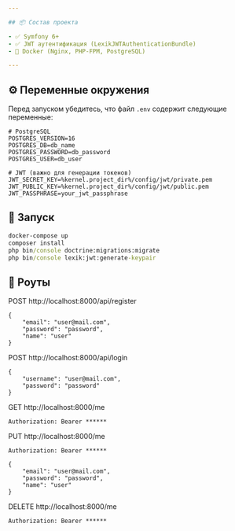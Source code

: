 ```yaml
---

## 📦 Состав проекта

- ✅ Symfony 6+
- ✅ JWT аутентификация (LexikJWTAuthenticationBundle)
- 🐳 Docker (Nginx, PHP-FPM, PostgreSQL)

---
```


## ⚙️ Переменные окружения

Перед запуском убедитесь, что файл `.env` содержит следующие переменные:

```env
# PostgreSQL
POSTGRES_VERSION=16
POSTGRES_DB=db_name
POSTGRES_PASSWORD=db_password
POSTGRES_USER=db_user

# JWT (важно для генерации токенов)
JWT_SECRET_KEY=%kernel.project_dir%/config/jwt/private.pem
JWT_PUBLIC_KEY=%kernel.project_dir%/config/jwt/public.pem
JWT_PASSPHRASE=your_jwt_passphrase
```

## 🚀 Запуск

```cmd
docker-compose up
composer install
php bin/console doctrine:migrations:migrate
php bin/console lexik:jwt:generate-keypair
```

## 🚀 Роуты

POST http://localhost:8000/api/register
```
{
    "email": "user@mail.com",
    "password": "password",
    "name": "user"
}
```

POST http://localhost:8000/api/login
```
{
    "username": "user@mail.com",
    "password": "password"
}
```

GET http://localhost:8000/me
```
Authorization: Bearer ******
```

PUT http://localhost:8000/me
```
Authorization: Bearer ******

{
    "email": "user@mail.com",
    "password": "password",
    "name": "user"
}
```

DELETE http://localhost:8000/me
```
Authorization: Bearer ******
```
